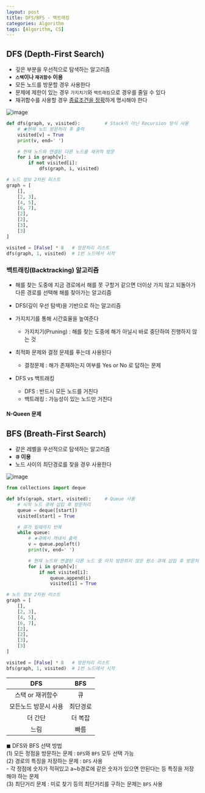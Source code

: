 ```yaml
---
layout: post
title: DFS/BFS - 백트래킹
categories: Algorithm
tags: [Algorithm, CS]
---
```

## DFS (Depth-First Search)
- 깊은 부분을 우선적으로 탐색하는 알고리즘
- **`스택`이나 `재귀함수` 이용**
- 모든 노드를 방문할 경우 사용한다
- 문제에 제한이 있는 경우 `가지치기`와 `백트래킹`으로 경우를 줄일 수 있다
- 재귀함수를 사용할 경우 <u>종료조건을 정확</u>하게 명시해야 한다

![image](https://user-images.githubusercontent.com/48157259/143531695-149b14d7-52b6-4f05-b37e-8aa61dd92a40.png)


```python
def dfs(graph, v, visited):         # Stack이 아닌 Recursion 방식 사용
    # ★현재 노드 방문처리 후 출력
    visited[v] = True
    print(v, end=' ')

    # 현재 노드와 연결된 다른 노드를 재귀적 방문
    for i in graph[v]:
        if not visited[i]:
            dfs(graph, i, visited)

# 노드 정보 2차원 리스트
graph = [
    [],
    [2, 3],
    [4, 5],
    [6, 7],
    [2],
    [2],
    [3],
    [3]
]

visited = [False] * 8   # 방문처리 리스트
dfs(graph, 1, visited)  # 1번 노드에서 시작
```

### 백트래킹(Backtracking) 알고리즘
- 해를 찾는 도중에 지금 경로에서 해를 못 구할거 같으면 더이상 가지 않고 되돌아가 다른 경로를 선택해 해를 찾아가는 알고리즘
- DFS(깊이 우선 탐색)을 기반으로 하는 알고리즘
- 가지치기를 통해 시간효율을 높여준다
  - 가지치기(Pruning) : 해를 찾는 도중에 해가 아닐시 바로 중단하여 진행하지 않는 것
- 최적화 문제와 결정 문제를 푸는데 사용된다
  - 결정문제 : 해가 존재하는지 여부를 Yes or No 로 답하는 문제 

- DFS vs 백트래킹
  - DFS : 반드시 모든 노드를 거친다
  - 백트래킹 : 가능성이 있는 노드만 거친다

#### N-Queen 문제

## BFS (Breath-First Search)
- 같은 레벨을 우선적으로 탐색하는 알고리즘
- **`큐` 이용**
- 노드 사이의 최단경로를 찾을 경우 사용한다

![image](https://user-images.githubusercontent.com/48157259/143531860-e4de6419-96bc-4b74-86dd-8f9f80a1e60a.png)

```python
from collections import deque

def bfs(graph, start, visited):     # Queue 사용
    # 시작 노드 큐에 삽입 후 방문처리
    queue = deque([start])
    visited[start] = True

    # 큐가 빌때까지 반복
    while queue:
        # ★큐에서 꺼내서 출력
        v = queue.popleft()
        print(v, end=' ')

        # 현재 노드와 연결된 다른 노드 중 아직 방문하지 않은 원소 큐에 삽입 후 방문처리
        for i in graph[v]:
            if not visited[i]:
                queue.append(i)
                visited[i] = True

# 노드 정보 2차원 리스트
graph = [
    [],
    [2, 3],
    [4, 5],
    [6, 7],
    [2],
    [2],
    [3],
    [3]
]

visited = [False] * 8   # 방문처리 리스트
bfs(graph, 1, visited)  # 1번 노드에서 시작
```

|DFS|BFS|
|:--:|:--:|
|스택 or 재귀함수|큐|
|모든노드 방문시 사용|최단경로|
|더 간단|더 복잡|
|느림|빠름|

◼︎ DFS와 BFS 선택 방법  
(1) 모든 정점을 방문하는 문제 : `DFS`와 `BFS` 모두 선택 가능  
(2) 경로의 특징을 저장하는 문제 : `DFS` 사용  
\- 각 정점에 숫자가 적혀있고 a~b경로에 같은 숫자가 있으면 안된다는 등 특징을 저장해야 하는 문제  
(3) 최단거리 문제 : 미로 찾기 등의 최단거리를 구하는 문제는 `BFS` 사용
